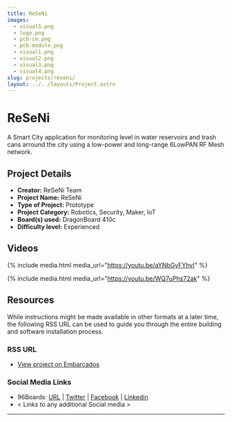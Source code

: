 ```yaml
---
title: ReSeNi
images:
  - visual5.png
  - logo.png
  - pcb-ce.png
  - pcb-module.png
  - visual1.png
  - visual2.png
  - visual3.png
  - visual4.png
slug: projects/reseni/
layout: ../../layouts/Project.astro
---
```



# ReSeNi

A Smart City application for monitoring level in water reservoirs and trash cans arround the city using a low-power and long-range 6LowPAN RF Mesh network.

## Project Details

- **Creator:** ReSeNi Team
- **Project Name:** ReSeNi
- **Type of Project:** Prototype
- **Project Category:** Robotics, Security, Maker, IoT
- **Board(s) used:** DragonBoard 410c
- **Difficulty level:** Experienced

## Videos

{% include media.html media_url="https://youtu.be/aYNbGyFYhvI" %}

{% include media.html media_url="https://youtu.be/WQ7uPhs72ak" %}

## Resources

While instructions might be made available in other formats at a later time, the following RSS URL can be used to guide you through the entire building and software installation process.

### RSS URL

- [View project on Embarcados](https://contest.embarcados.com.br/projetos/rede-de-sensores-sem-fio-robusta-e-autonoma-para-monitoramento-de-nivel-em-aplicacoes-de-cidades-inteligentes/)

### Social Media Links

- 96Boards: [URL](https://www.96boards.org/) | [Twitter](https://twitter.com/96boards) | [Facebook](https://www.facebook.com/96Boards) | [Linkedin](https://www.linkedin.com/company/{{site.linkedin_username}}/)
- < Links to any additional Social media >

***
